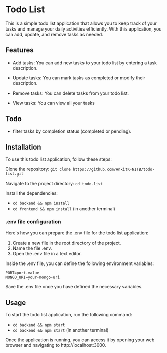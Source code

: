 # Todo List

This is a simple todo list application that allows you to keep track of your tasks and manage your daily activities efficiently. With this application, you can add, update, and remove tasks as needed.

## Features
- Add tasks: You can add new tasks to your todo list by entering a task description.

- Update tasks: You can mark tasks as completed or modify their description.

- Remove tasks: You can delete tasks from your todo list.

- View tasks: You can view all your tasks

## Todo
- filter tasks by completion status (completed or pending).

## Installation

To use this todo list application, follow these steps:

Clone the repository:
`git clone https://github.com/AnkitK-NITB/todo-list.git`

Navigate to the project directory: 
`cd todo-list`

Install the dependencies: 
- `cd backend && npm install`
- `cd frontend && npm install` (in another terminal)

### .env file configuration
Here's how you can prepare the .env file for the todo list application:

1. Create a new file in the root directory of the project.
2. Name the file .env.
3. Open the .env file in a text editor.

Inside the .env file, you can define the following environment variables:
```
PORT=port-value
MONGO_URI=your-mongo-uri
```
Save the .env file once you have defined the necessary variables.

## Usage
To start the todo list application, run the following command:
- `cd backend && npm start`
- `cd backend && npm start` (in another terminal)

Once the application is running, you can access it by opening your web browser and navigating to http://localhost:3000.
